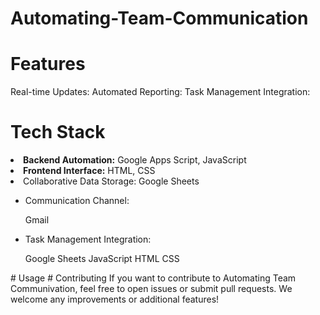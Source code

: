 # Automating-Team-Communication
# Features
Real-time Updates:
Automated Reporting:
Task Management Integration:

# Tech Stack
<body>
<li><b>Backend Automation:</b> Google Apps Script, JavaScript </li>
    
 <li><b>Frontend Interface:</b> HTML, CSS </li>
  
<li>Collaborative Data Storage:</b> Google Sheets</li>
  
  <ul><li>Communication Channel:</li></ul>
  <ul>
   Gmail
  </ul>

  <ul><li>Task Management Integration:</li></ul>
  <ul>
    Google Sheets
   JavaScript
   HTML
    CSS
  </ul>
  </body>
# Usage
# Contributing
If you want to contribute to Automating Team Communivation, feel free to open issues or submit pull requests. We welcome any improvements or additional features!

